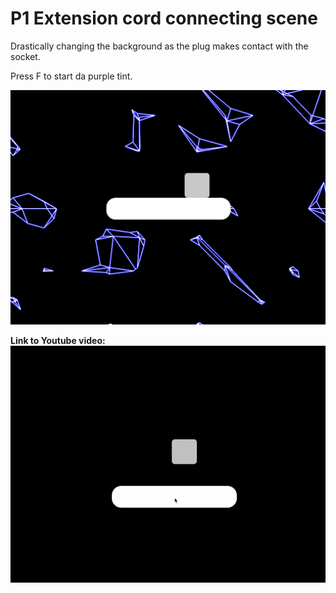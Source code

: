 # P1 Extension cord connecting scene
Drastically changing the background as the plug makes contact with the socket.

Press F to start da purple tint.

![img](imgs/src.png)

**Link to Youtube video:**
[![link](imgs/gif.gif)](https://www.youtube.com/watch?v=FboPrQIsp8Y)
